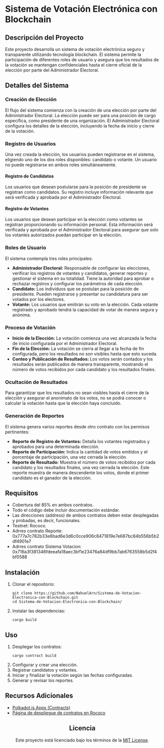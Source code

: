 <!DOCTYPE html>
<html lang="es">
  <head align="center" >
    <meta charset="UTF-8" />
    <meta name="viewport" content="width=device-width, initial-scale=1.0" />
  </head>
  <body >
    <h1 >Sistema de Votación Electrónica con Blockchain</h1>
    <h2>Descripción del Proyecto</h2>
    <p>
      Este proyecto desarrolla un sistema de votación electrónica seguro y
      transparente utilizando tecnología blockchain. El sistema permite la
      participación de diferentes roles de usuario y asegura que los resultados
      de la votación se mantengan confidenciales hasta el cierre oficial de la
      elección por parte del Administrador Electoral.
    </p>
    <h2>Detalles del Sistema</h2>
    <h3>Creación de Elección</h3>
    <p>
      El flujo del sistema comienza con la creación de una elección por parte
      del Administrador Electoral. La elección puede ser para una posición de
      cargo específica, como presidente de una organización. El Administrador
      Electoral configura los detalles de la elección, incluyendo la fecha de
      inicio y cierre de la votación.
    </p>
    <h3>Registro de Usuarios</h3>
    <p>
      Una vez creada la elección, los usuarios pueden registrarse en el sistema,
      eligiendo uno de los dos roles disponibles: candidato o votante. Un
      usuario no puede registrarse en ambos roles simultáneamente.
    </p>
    <h4>Registro de Candidatos</h4>
    <p>
      Los usuarios que desean postularse para la posición de presidente se
      registran como candidatos. Su registro incluye información relevante que
      será verificada y aprobada por el Administrador Electoral.
    </p>
    <h4>Registro de Votantes</h4>
    <p>
      Los usuarios que desean participar en la elección como votantes se
      registran proporcionando su información personal. Esta información será
      verificada y aprobada por el Administrador Electoral para asegurar que
      solo los votantes autorizados puedan participar en la elección.
    </p>
    <h3>Roles de Usuario</h3>
    <p>El sistema contempla tres roles principales:</p>
    <ul>
      <li>
        <strong>Administrador Electoral:</strong> Responsable de configurar las
        elecciones, verificar los registros de votantes y candidatos, generar
        reportes y gestionar el sistema en su totalidad. Tiene la autoridad para
        aprobar o rechazar registros y configurar los parámetros de cada
        elección.
      </li>
      <li>
        <strong>Candidato:</strong> Los individuos que se postulan para la
        posición de presidente. Pueden registrarse y presentar su candidatura
        para ser votados por los electores.
      </li>
      <li>
        <strong>Votante:</strong> Los usuarios que emitirán su voto en la
        elección. Cada votante registrado y aprobado tendrá la capacidad de
        votar de manera segura y anónima.
      </li>
    </ul>
    <h3>Proceso de Votación</h3>
    <ul>
      <li>
        <strong>Inicio de la Elección:</strong> La votación comienza una vez
        alcanzada la fecha de inicio configurada por el Administrador Electoral.
      </li>
      <li>
        <strong>Fin de la Elección:</strong> La votación se cierra al llegar a
        la fecha de fin configurada, pero los resultados no son visibles hasta
        que esto suceda.
      </li>
      <li>
        <strong>Conteo y Publicación de Resultados:</strong> Los votos serán
        contados y los resultados serán publicados de manera transparente,
        mostrando el número de votos recibidos por cada candidato y los
        resultados finales.
      </li>
    </ul>
    <h3>Ocultación de Resultados</h3>
    <p>
      Para garantizar que los resultados no sean visibles hasta el cierre de la
      elección y asegurar el anonimato de los votos, no se podrá conocer o
      calcular la votación hasta que la elección haya concluido.
    </p>
    <h3>Generación de Reportes</h3>
    <p>
      El sistema genera varios reportes desde otro contrato con los permisos
      pertinentes:
    </p>
    <ul>
      <li>
        <strong>Reporte de Registro de Votantes:</strong> Detalla los votantes
        registrados y aprobados para una determinada elección.
      </li>
      <li>
        <strong>Reporte de Participación:</strong> Indica la cantidad de votos
        emitidos y el porcentaje de participación, una vez cerrada la elección.
      </li>
      <li>
        <strong>Reporte de Resultado:</strong> Muestra el número de votos
        recibidos por cada candidato y los resultados finales, una vez cerrada
        la elección. Este reporte muestra de manera descendente los votos, donde
        el primer candidato es el ganador de la elección.
      </li>
    </ul>
    <h2>Requisitos</h2>
    <ul>
      <li>Cobertura del 85% en ambos contratos.</li>
      <li>Todo el código debe incluir documentación estándar.</li>
      <li>
        Las direcciones (address) de ambos contratos deben estar desplegadas y
        probadas, es decir, funcionales.
      </li>
      <li>Testnet: Rococo.</li>
      <li>Adrres contrato Reporte: 0x777a7c782b33e6bad6e3d6c0cce906c8471819e7e687bc84b556b5b2df4901e7 </li>
      <li>Adrres contrato Sistema Votacion: 0x716a3f381346fdeeafa18aec3bf1e23476a84df9bb7ab6763558b5d2f4bf0588 </li>
    </ul>
    <h2>Instalación</h2>
    <ol>
      <li>
        Clonar el repositorio:
        <pre><code>git clone https://github.com/NahuelArn/Sistema-de-Votacion-Electronica-con-Blockchain.git
cd Sistema-de-Votacion-Electronica-con-Blockchain/</code></pre>
      </li>
      <li>
        Instalar las dependencias:
        <pre><code>cargo build</code></pre>
      </li>
    </ol>
    <h2>Uso</h2>
    <ol>
      <li>
        Desplegar los contratos:
        <pre><code>cargo contract build</code></pre>
      </li>
      <li>Configurar y crear una elección.</li>
      <li>Registrar candidatos y votantes.</li>
      <li>Iniciar y finalizar la votación según las fechas configuradas.</li>
      <li>Generar y revisar los reportes.</li>
    </ol>
    <h2>Recursos Adicionales</h2>
    <ul>
      <li>
        <a href="https://polkadot.js.org/apps/#/contracts"
          >Polkadot.js Apps (Contracts)</a
        >
      </li>
      <li>
        <a
          href="https://ui.use.ink/contract/5F9ubUzCQXBhemUECMZSuP9ZzhfcPfgnvMEZhzfwuXN7phpk"
          >Página de despliegue de contratos en Rococo</a
        >
      </li>
    </ul>
    <h2 align="center">Licencia</h2>
    <p align="center">
      Este proyecto está licenciado bajo los términos de la
      <a href="LICENSE">MIT License</a>.
    </p>
  </body>
</html>
